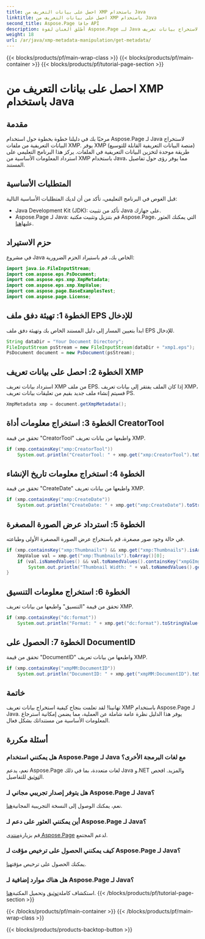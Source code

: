 ```yaml
---
title: احصل على بيانات التعريف من XMP باستخدام Java
linktitle: احصل على بيانات التعريف من XMP باستخدام Java
second_title: Aspose.Page جافا API
description: أطلق العنان لقوة Aspose.Page لـ Java لاستخراج بيانات تعريف XMP بسهولة. ارفع مستوى تحليل المستندات من خلال دليلنا المفصّل خطوة بخطوة!
weight: 18
url: /ar/java/xmp-metadata-manipulation/get-metadata/
---
```


{{< blocks/products/pf/main-wrap-class >}}
{{< blocks/products/pf/main-container >}}
{{< blocks/products/pf/tutorial-page-section >}}

# احصل على بيانات التعريف من XMP باستخدام Java

## مقدمة
مرحبًا بك في دليلنا خطوة بخطوة حول استخدام Aspose.Page لـ Java لاستخراج البيانات التعريفية من ملفات XMP. يوفر XMP (منصة البيانات التعريفية القابلة للتوسيع) طريقة موحدة لتخزين البيانات التعريفية في الملفات. يركز هذا البرنامج التعليمي على استرداد المعلومات الأساسية من XMP باستخدام Java، مما يوفر رؤى حول تفاصيل المستند.
## المتطلبات الأساسية
قبل الغوص في البرنامج التعليمي، تأكد من أن لديك المتطلبات الأساسية التالية:
- Java Development Kit (JDK): تأكد من تثبيت Java على جهازك.
-  Aspose.Page لـ Java: قم بتنزيل وتثبيت مكتبة Aspose.Page، التي يمكنك العثور عليها[هنا](https://releases.aspose.com/page/java/).
## حزم الاستيراد
في مشروع Java الخاص بك، قم باستيراد الحزم الضرورية:
```java
import java.io.FileInputStream;
import com.aspose.eps.PsDocument;
import com.aspose.eps.xmp.XmpMetadata;
import com.aspose.eps.xmp.XmpValue;
import com.aspose.page.BaseExamplesTest;
import com.aspose.page.License;
```
## الخطوة 1: تهيئة دفق ملف EPS للإدخال
ابدأ بتعيين المسار إلى دليل المستند الخاص بك وتهيئة دفق ملف EPS للإدخال.
```java
String dataDir = "Your Document Directory";
FileInputStream psStream = new FileInputStream(dataDir + "xmp1.eps");
PsDocument document = new PsDocument(psStream);
```
## الخطوة 2: احصل على بيانات تعريف XMP
استرداد بيانات تعريف XMP من ملف EPS. إذا كان الملف يفتقر إلى بيانات تعريف XMP، فسيتم إنشاء ملف جديد بقيم من تعليقات بيانات تعريف PS.
```java
XmpMetadata xmp = document.getXmpMetadata();
```
## الخطوة 3: استخراج معلومات أداة CreatorTool
تحقق من قيمة "CreatorTool" واطبعها من بيانات تعريف XMP.
```java
if (xmp.containsKey("xmp:CreatorTool"))
    System.out.println("CreatorTool: " + xmp.get("xmp:CreatorTool").toStringValue());
```
## الخطوة 4: استخراج معلومات تاريخ الإنشاء
تحقق من قيمة "CreateDate" واطبعها من بيانات تعريف XMP.
```java
if (xmp.containsKey("xmp:CreateDate"))
    System.out.println("CreateDate: " + xmp.get("xmp:CreateDate").toStringValue());
```
## الخطوة 5: استرداد عرض الصورة المصغرة
في حالة وجود صور مصغرة، قم باستخراج عرض الصورة المصغرة الأولى وطباعته.
```java
if (xmp.containsKey("xmp:Thumbnails") && xmp.get("xmp:Thumbnails").isArray()) {
    XmpValue val = xmp.get("xmp:Thumbnails").toArray()[0];
    if (val.isNamedValues() && val.toNamedValues().containsKey("xmpGImg:width"))
        System.out.println("Thumbnail Width: " + val.toNamedValues().get("xmpGImg:width").toInteger());
}
```
## الخطوة 6: استخراج معلومات التنسيق
تحقق من قيمة "التنسيق" واطبعها من بيانات تعريف XMP.
```java
if (xmp.containsKey("dc:format"))
    System.out.println("Format: " + xmp.get("dc:format").toStringValue());
```
## الخطوة 7: الحصول على DocumentID
تحقق من قيمة "DocumentID" واطبعها من بيانات تعريف XMP.
```java
if (xmp.containsKey("xmpMM:DocumentID"))
    System.out.println("DocumentID: " + xmp.get("xmpMM:DocumentID").toStringValue());
```
## خاتمة
تهانينا! لقد تعلمت بنجاح كيفية استخراج بيانات تعريف XMP باستخدام Aspose.Page لـ Java. يوفر هذا الدليل نظرة عامة شاملة عن العملية، مما يضمن إمكانية استرجاع المعلومات الأساسية من مستنداتك بشكل فعال.
## أسئلة مكررة
### هل يمكنني استخدام Aspose.Page لـ Java مع لغات البرمجة الأخرى؟
 نعم، يدعم Aspose.Page لغات متعددة، بما في ذلك Java و.NET والمزيد. افحص ال[توثيق](https://reference.aspose.com/page/java/) للتفاصيل.
### هل يتوفر إصدار تجريبي مجاني لـ Aspose.Page لـ Java؟
 نعم، يمكنك الوصول إلى النسخة التجريبية المجانية[هنا](https://releases.aspose.com/).
### أين يمكنني العثور على دعم لـ Aspose.Page لـ Java؟
 قم بزيارة[منتدى Aspose.Page](https://forum.aspose.com/c/page/39) لدعم المجتمع.
### كيف يمكنني الحصول على ترخيص مؤقت لـ Aspose.Page لـ Java؟
 يمكنك الحصول على ترخيص مؤقت[هنا](https://purchase.aspose.com/temporary-license/).
### هل هناك موارد إضافية لـ Aspose.Page لـ Java؟
 استكشاف كاملة[توثيق](https://reference.aspose.com/page/java/) وتحميل المكتبة[هنا](https://releases.aspose.com/page/java/).
{{< /blocks/products/pf/tutorial-page-section >}}

{{< /blocks/products/pf/main-container >}}
{{< /blocks/products/pf/main-wrap-class >}}

{{< blocks/products/products-backtop-button >}}
